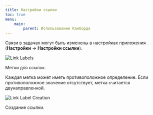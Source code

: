 ```yaml
---
title: Настройки ссылки
toc: true
menu:
    main:
        parent: Использование Канборда
---
```


Связи в задачах могут быть изменены в настройках приложения (**Настройки** -> **Настройки ссылки**).

![Link Labels](/images/v1/link-labels.png)

Метки для ссылок.

Каждая метка может иметь противоположное определение. Если противоположное значение отсутствует, метка считается двунаправленной.

![Link Label Creation](/images/v1/link-label-creation.png)

Создание ссылки.
